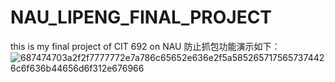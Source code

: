 # NAU_LIPENG_FINAL_PROJECT
this is my final project of CIT 692 on NAU
防止抓包功能演示如下：
![687474703a2f2f7777772e7a786c65652e636e2f5a5852657175657374426c6f636b44656d6f312e676966](https://github.com/PeterLees/NAU_LIPENG_FINAL_PROJECT/assets/3017040/b8a33902-e979-4a0e-9b2d-d115201c80bd)
